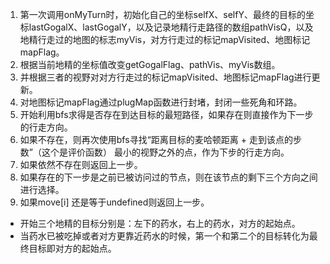 1. 第一次调用onMyTurn时，初始化自己的坐标selfX、selfY、最终的目标的坐标lastGogalX、lastGogalY，以及记录地精行走路径的数组pathVisQ，以及地精行走过的地图的标志myVis，对方行走过的标记mapVisited、地图标记mapFlag。
1. 根据当前地精的坐标值改变getGogalFlag、pathVis、myVis数组。
1. 并根据三者的视野对对方行走过的标记mapVisited、地图标记mapFlag进行更新。
1. 对地图标记mapFlag通过plugMap函数进行封堵，封闭一些死角和环路。
1. 开始利用bfs求得是否存在到达目标的最短路径，如果存在则直接作为下一步的行走方向。
1. 如果不存在，则再次使用bfs寻找“距离目标的麦哈顿距离 + 走到该点的步数”（这个是评价函数） 最小的视野之外的点，作为下步的行走方向。
1. 如果依然不存在则返回上一步。
1. 如果存在的下一步是之前已被访问过的节点，则在该节点的剩下三个方向之间进行选择。
1. 如果move[i] 还是等于undefined则返回上一步。

* 开始三个地精的目标分别是：左下的药水，右上的药水，对方的起始点。
* 当药水已被吃掉或者对方更靠近药水的时候，第一个和第二个的目标转化为最终目标即对方的起始点。
